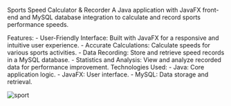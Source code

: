 Sports Speed Calculator & Recorder
A Java application with JavaFX front-end and MySQL database integration to calculate and record sports performance speeds.

Features:
      - User-Friendly Interface: Built with JavaFX for a responsive and intuitive user experience.
      - Accurate Calculations: Calculate speeds for various sports activities.
      - Data Recording: Store and retrieve speed records in a MySQL database.
      - Statistics and Analysis: View and analyze recorded data for performance improvement.
Technologies Used:
      - Java: Core application logic.
      - JavaFX: User interface.
      - MySQL: Data storage and retrieval.

![sport](https://github.com/user-attachments/assets/151a0903-0b0d-41c2-9d34-2b6b57e18776)
